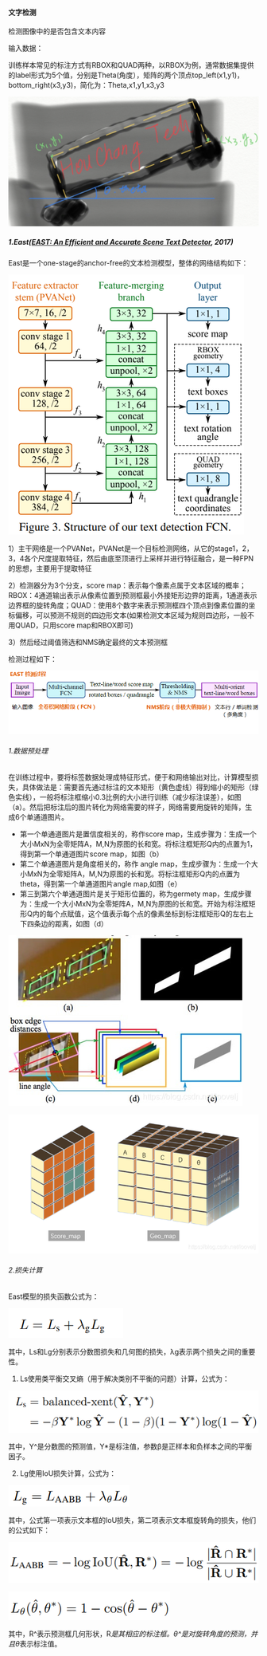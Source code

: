#### 文字检测

检测图像中的是否包含文本内容

输入数据：

训练样本常见的标注方式有RBOX和QUAD两种，以RBOX为例，通常数据集提供的label形式为5个值，分别是Theta(角度），矩阵的两个顶点top_left(x1,y1)，bottom_right(x3,y3)，简化为：Theta,x1,y1,x3,y3

![](image/east_label.png)



##### 1.East([EAST: An Efficient and Accurate Scene Text Detector](paper/east.pdf), 2017)

East是一个one-stage的anchor-free的文本检测模型，整体的网络结构如下：

![](image/east.png)

1）主干网络是一个PVANet，PVANet是一个目标检测网络，从它的stage1，2，3，4各个尺度提取特征，然后由底至顶进行上采样并进行特征融合，是一种FPN的思想，主要用于提取特征

2）检测器分为3个分支，score map：表示每个像素点属于文本区域的概率；RBOX：4通道输出表示从像素位置到预测框最小外接矩形边界的距离，1通道表示边界框的旋转角度；QUAD：使用8个数字来表示预测框四个顶点到像素位置的坐标偏移，可以预测不规则的四边形文本(如果检测文本区域为规则四边形，一般不用QUAD，只用score map和RBOX即可)

3）然后经过阈值筛选和NMS确定最终的文本预测框

检测过程如下：

![](image/east2.png)

###### 1.数据预处理

在训练过程中，要将标签数据处理成特征形式，便于和网络输出对比，计算模型损失，具体做法是：需要首先通过标注的文本矩形（黄色虚线）得到缩小的矩形（绿色实线），一般将标注框缩小0.3比例的大小进行训练（减少标注误差），如图（a）。然后把标注后的图片转化为网络需要的样子，网络需要用旋转的矩阵，生成6个单通道图片。

- 第一个单通道图片是置信度相关的，称作score map，生成步骤为：生成一个大小MxN为全零矩阵A，M,N为原图的长和宽。将标注框矩形Q内的点置为1，得到第一个单通道图片score map，如图（b）
- 第二个单通道图片是角度相关的，称作 angle map，生成步骤为：生成一个大小MxN为全零矩阵A，M,N为原图的长和宽。将标注框矩形Q内的点置为theta，得到第一个单通道图片angle map,如图（e）
- 第三到第六个单通道图片是关于矩形位置的，称为germety map，生成步骤为：生成一个大小MxN为全零矩阵A，M,N为原图的长和宽。开始为标注框矩形Q内的每个点赋值，这个值表示每个点的像素坐标到标注框矩形Q的左右上下四条边的距离，如图（d）

![](image/east3.png)

![](image/east4.png)

###### 2.损失计算

East模型的损失函数公式为：

![](image/east_loss1.png)

其中，Ls和Lg分别表示分数图损失和几何图的损失，λg表示两个损失之间的重要性。

1) Ls使用类平衡交叉熵（用于解决类别不平衡的问题）计算，公式为：

![](image\east_loss2.png)



其中，Y^是分数图的预测值，Y*是标注值，参数β是正样本和负样本之间的平衡因子。

2) Lg使用IoU损失计算，公式为：

![](image\east_loss3.png)

其中，公式第一项表示文本框的IoU损失，第二项表示文本框旋转角的损失，他们的公式如下：

![](image\east_loss4.png)

![](image\east_loss5.png)

其中，R^表示预测框几何形状，R*是其相应的标注框。θ^是对旋转角度的预测，并且θ*表示标注值。